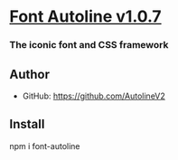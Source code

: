 # [Font Autoline v1.0.7](http://autoline.com.br)
### The iconic font and CSS framework

## Author
- GitHub: https://github.com/AutolineV2

## Install
  npm i font-autoline
